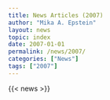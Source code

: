 ```yaml
---
title: News Articles (2007)
author: "Mika A. Epstein"
layout: news
topic: index
date: 2007-01-01
permalink: /news/2007/
categories: ["News"]
tags: ["2007"]
---
```


{{< news >}}